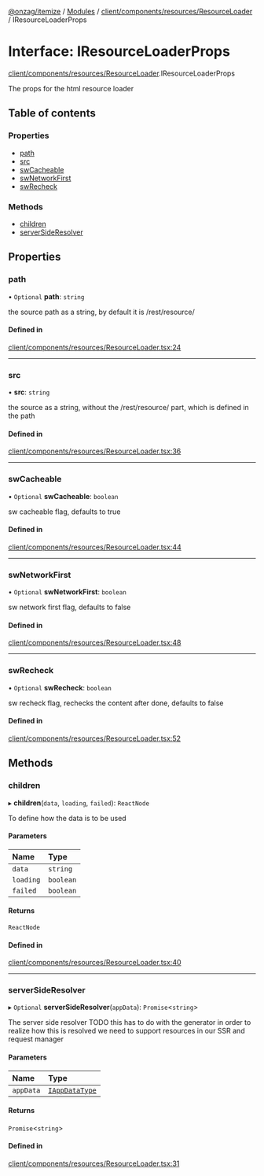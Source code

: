 [@onzag/itemize](../README.md) / [Modules](../modules.md) / [client/components/resources/ResourceLoader](../modules/client_components_resources_ResourceLoader.md) / IResourceLoaderProps

# Interface: IResourceLoaderProps

[client/components/resources/ResourceLoader](../modules/client_components_resources_ResourceLoader.md).IResourceLoaderProps

The props for the html resource loader

## Table of contents

### Properties

- [path](client_components_resources_ResourceLoader.IResourceLoaderProps.md#path)
- [src](client_components_resources_ResourceLoader.IResourceLoaderProps.md#src)
- [swCacheable](client_components_resources_ResourceLoader.IResourceLoaderProps.md#swcacheable)
- [swNetworkFirst](client_components_resources_ResourceLoader.IResourceLoaderProps.md#swnetworkfirst)
- [swRecheck](client_components_resources_ResourceLoader.IResourceLoaderProps.md#swrecheck)

### Methods

- [children](client_components_resources_ResourceLoader.IResourceLoaderProps.md#children)
- [serverSideResolver](client_components_resources_ResourceLoader.IResourceLoaderProps.md#serversideresolver)

## Properties

### path

• `Optional` **path**: `string`

the source path as a string, by default it is /rest/resource/

#### Defined in

[client/components/resources/ResourceLoader.tsx:24](https://github.com/onzag/itemize/blob/5c2808d3/client/components/resources/ResourceLoader.tsx#L24)

___

### src

• **src**: `string`

the source as a string, without the /rest/resource/ part, which is
defined in the path

#### Defined in

[client/components/resources/ResourceLoader.tsx:36](https://github.com/onzag/itemize/blob/5c2808d3/client/components/resources/ResourceLoader.tsx#L36)

___

### swCacheable

• `Optional` **swCacheable**: `boolean`

sw cacheable flag, defaults to true

#### Defined in

[client/components/resources/ResourceLoader.tsx:44](https://github.com/onzag/itemize/blob/5c2808d3/client/components/resources/ResourceLoader.tsx#L44)

___

### swNetworkFirst

• `Optional` **swNetworkFirst**: `boolean`

sw network first flag, defaults to false

#### Defined in

[client/components/resources/ResourceLoader.tsx:48](https://github.com/onzag/itemize/blob/5c2808d3/client/components/resources/ResourceLoader.tsx#L48)

___

### swRecheck

• `Optional` **swRecheck**: `boolean`

sw recheck flag, rechecks the content after done, defaults to false

#### Defined in

[client/components/resources/ResourceLoader.tsx:52](https://github.com/onzag/itemize/blob/5c2808d3/client/components/resources/ResourceLoader.tsx#L52)

## Methods

### children

▸ **children**(`data`, `loading`, `failed`): `ReactNode`

To define how the data is to be used

#### Parameters

| Name | Type |
| :------ | :------ |
| `data` | `string` |
| `loading` | `boolean` |
| `failed` | `boolean` |

#### Returns

`ReactNode`

#### Defined in

[client/components/resources/ResourceLoader.tsx:40](https://github.com/onzag/itemize/blob/5c2808d3/client/components/resources/ResourceLoader.tsx#L40)

___

### serverSideResolver

▸ `Optional` **serverSideResolver**(`appData`): `Promise`<`string`\>

The server side resolver
TODO this has to do with the generator in order
to realize how this is resolved we need to support resources
in our SSR and request manager

#### Parameters

| Name | Type |
| :------ | :------ |
| `appData` | [`IAppDataType`](server.IAppDataType.md) |

#### Returns

`Promise`<`string`\>

#### Defined in

[client/components/resources/ResourceLoader.tsx:31](https://github.com/onzag/itemize/blob/5c2808d3/client/components/resources/ResourceLoader.tsx#L31)
